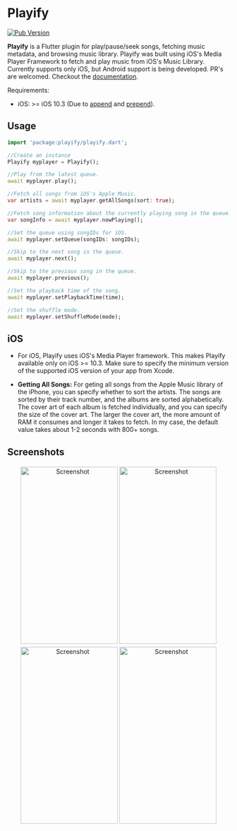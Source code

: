 # Playify

<a href="https://pub.dev/packages/playify">
  <img src="https://img.shields.io/pub/v/playify.svg?style=flat-square&label=Pub" alt="Pub Version">
</a>

<b>Playify</b> is a Flutter plugin for play/pause/seek songs, fetching music metadata, and browsing music library. Playify was built using iOS's Media Player Framework to fetch and play music from iOS's Music Library. Currently supports only iOS, but Android support is being developed. PR's are welcomed. Checkout the [documentation](https://pub.dev/documentation/playify/).

Requirements:

- iOS: >= iOS 10.3 (Due to [append](https://developer.apple.com/documentation/mediaplayer/mpmusicplayercontroller/2817539-append) and [prepend](https://developer.apple.com/documentation/mediaplayer/mpmusicplayercontroller/2817538-prepend)).

## Usage

```dart
import 'package:playify/playify.dart';

//Create an instance
Playify myplayer = Playify();

//Play from the latest queue.
await myplayer.play();

//Fetch all songs from iOS's Apple Music.
var artists = await myplayer.getAllSongs(sort: true);

//Fetch song information about the currently playing song in the queue.
var songInfo = await myplayer.nowPlaying();

//Set the queue using songIDs for iOS.
await myplayer.setQueue(songIDs: songIDs);

//Skip to the next song in the queue.
await myplayer.next();

//Skip to the previous song in the queue.
await myplayer.previous();

//Set the playback time of the song.
await myplayer.setPlaybackTime(time);

//Set the shuffle mode.
await myplayer.setShuffleMode(mode);
```

## iOS

- For iOS, Playify uses iOS's Media Player framework. This makes Playify available only on iOS >= 10.3. Make sure to specify the minimum version of the supported iOS version of your app from Xcode.

- <b>Getting All Songs:</b> For geting all songs from the Apple Music library of the iPhone, you can specify whether to sort the artists. The songs are sorted by their track number, and the albums are sorted alphabetically. The cover art of each album is fetched individually, and you can specify the size of the cover art. The larger the cover art, the more amount of RAM it consumes and longer it takes to fetch. In my case, the default value takes about 1-2 seconds with 800+ songs.

## Screenshots

<p align="center">
    <img alt="Screenshot" style="margin-top: 4px;" alt="Screenshot" src="https://raw.githubusercontent.com/iberatkaya/playify/master/example/screenshots/1.png" width="220" height="400">
    <img alt="Screenshot" style="margin-top: 4px;" alt="Screenshot" src="https://raw.githubusercontent.com/iberatkaya/playify/master/example/screenshots/2.png" width="220" height="400">
    <img alt="Screenshot" style="margin-top: 4px;" alt="Screenshot" src="https://raw.githubusercontent.com/iberatkaya/playify/master/example/screenshots/3.png" width="220" height="400">
	<img alt="Screenshot" style="margin-top: 4px;" alt="Screenshot" src="https://raw.githubusercontent.com/iberatkaya/playify/master/example/screenshots/4.png" width="220" height="400">
</p>
